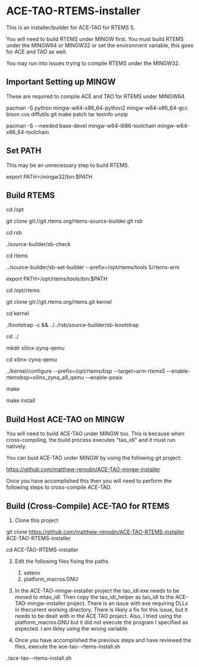 # ACE-TAO-RTEMS-installer

This is an installer/builder for ACE-TAO for RTEMS 5.

You will need to build RTEMS under MINGW first. You must build RTEMS under the MINGW64 or MINGW32 or set the environment variable, this goes for ACE and TAO as well.

You may run into issues trying to compile RTEMS under the MINGW32. 

## Important Setting up MINGW

These are required to compile ACE and TAO for RTEMS under MINGW64.

pacman -S python mingw-w64-x86_64-python2 mingw-w64-x86_64-gcc bison cvs diffutils git make patch tar texinfo unzip

pacman -S --needed base-devel mingw-w64-i686-toolchain mingw-w64-x86_64-toolchain



## Set PATH

This may be an unnecessary step to build RTEMS. 

export PATH=/mingw32/bin:$PATH



## Build RTEMS

cd /opt

git clone git://git.rtems.org/rtems-source-builder.git rsb

cd rsb

./source-builder/sb-check 

cd rtems  

../source-builder/sb-set-builder --prefix=/opt/rtems/tools 5/rtems-arm 




export PATH=/opt/rtems/tools/bin:$PATH



cd /opt/rtems

git clone git://git.rtems.org/rtems.git kernel

cd kernel

./bootstrap -c && ../../rsb/source-builder/sb-bootstrap

cd ../

mkdir xilinx-zynq-qemu

cd xilinx-zynq-qemu

../kernel/configure --prefix=/opt/rtems/bsp --target=arm-rtems5 --enable-rtemsbsp=xilinx_zynq_a9_qemu --enable-posix 

make

make install




## Build Host ACE-TAO on MINGW

You will need to build ACE-TAO under MINGW too. This is because when cross-compiling, the build process executes "tao_idl" and it must run natively.

You can buid ACE-TAO under MINGW by using the following git project: 

https://github.com/matthew-renodin/ACE-TAO-mingw-installer


Once you have accomplished this then you will need to perform the following steps to cross-compile ACE-TAO.



## Build (Cross-Compile) ACE-TAO for RTEMS
1. Clone this project

git clone https://github.com/matthew-renodin/ACE-TAO-RTEMS-installer ACE-TAO-RTEMS-installer

cd ACE-TAO-RTEMS-installer

2. Edit the following files fixing the paths
    1. setenv 
    2. platform_macros.GNU
    
3. In the ACE-TAO-mingw-installer project the tao_idl.exe needs to be moved to mtao_idl. Then copy the tao_idl_helper as tao_idl to the ACE-TAO-mingw-installer project. There is an issue with exe requiring DLLs in thecurrent working directory. There is likely a fix for this issue, but it needs to be dealt with in the ACE TAO project. Also, I tried using the platform_macros.GNU but it did not execute the program I specified as expected. I am likley using the wrong variable.
    
4. Once you have accomplished the previous steps and have reviewed the files, execute the ace-tao--rtems-install.sh

./ace-tao--rtems-install.sh



    
    
  
  



